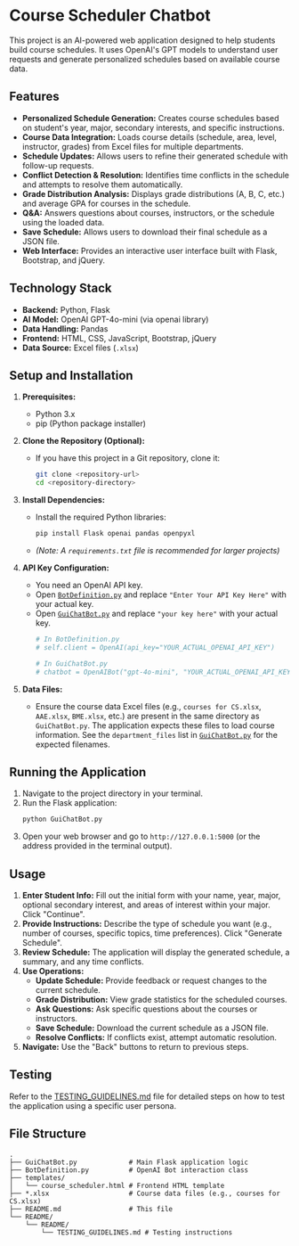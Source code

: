 # Course Scheduler Chatbot

This project is an AI-powered web application designed to help students build course schedules. It uses OpenAI's GPT models to understand user requests and generate personalized schedules based on available course data.

## Features

*   **Personalized Schedule Generation:** Creates course schedules based on student's year, major, secondary interests, and specific instructions.
*   **Course Data Integration:** Loads course details (schedule, area, level, instructor, grades) from Excel files for multiple departments.
*   **Schedule Updates:** Allows users to refine their generated schedule with follow-up requests.
*   **Conflict Detection & Resolution:** Identifies time conflicts in the schedule and attempts to resolve them automatically.
*   **Grade Distribution Analysis:** Displays grade distributions (A, B, C, etc.) and average GPA for courses in the schedule.
*   **Q&A:** Answers questions about courses, instructors, or the schedule using the loaded data.
*   **Save Schedule:** Allows users to download their final schedule as a JSON file.
*   **Web Interface:** Provides an interactive user interface built with Flask, Bootstrap, and jQuery.

## Technology Stack

*   **Backend:** Python, Flask
*   **AI Model:** OpenAI GPT-4o-mini (via openai library)
*   **Data Handling:** Pandas
*   **Frontend:** HTML, CSS, JavaScript, Bootstrap, jQuery
*   **Data Source:** Excel files (`.xlsx`)

## Setup and Installation

1.  **Prerequisites:**
    *   Python 3.x
    *   pip (Python package installer)

2.  **Clone the Repository (Optional):**
    *   If you have this project in a Git repository, clone it:
        ```bash
        git clone <repository-url>
        cd <repository-directory>
        ```

3.  **Install Dependencies:**
    *   Install the required Python libraries:
        ```bash
        pip install Flask openai pandas openpyxl
        ```
    *   *(Note: A `requirements.txt` file is recommended for larger projects)*

4.  **API Key Configuration:**
    *   You need an OpenAI API key.
    *   Open [`BotDefinition.py`](c:\Users\yunhu\Downloads\templates\BotDefinition.py) and replace `"Enter Your API Key Here"` with your actual key.
    *   Open [`GuiChatBot.py`](c:\Users\yunhu\Downloads\templates\GuiChatBot.py) and replace `"your key here"` with your actual key.
        ```python
        # In BotDefinition.py
        # self.client = OpenAI(api_key="YOUR_ACTUAL_OPENAI_API_KEY")

        # In GuiChatBot.py
        # chatbot = OpenAIBot("gpt-4o-mini", "YOUR_ACTUAL_OPENAI_API_KEY")
        ```

5.  **Data Files:**
    *   Ensure the course data Excel files (e.g., `courses for CS.xlsx`, `AAE.xlsx`, `BME.xlsx`, etc.) are present in the same directory as `GuiChatBot.py`. The application expects these files to load course information. See the `department_files` list in [`GuiChatBot.py`](c:\Users\yunhu\Downloads\templates\GuiChatBot.py) for the expected filenames.

## Running the Application

1.  Navigate to the project directory in your terminal.
2.  Run the Flask application:
    ```bash
    python GuiChatBot.py
    ```
3.  Open your web browser and go to `http://127.0.0.1:5000` (or the address provided in the terminal output).

## Usage

1.  **Enter Student Info:** Fill out the initial form with your name, year, major, optional secondary interest, and areas of interest within your major. Click "Continue".
2.  **Provide Instructions:** Describe the type of schedule you want (e.g., number of courses, specific topics, time preferences). Click "Generate Schedule".
3.  **Review Schedule:** The application will display the generated schedule, a summary, and any time conflicts.
4.  **Use Operations:**
    *   **Update Schedule:** Provide feedback or request changes to the current schedule.
    *   **Grade Distribution:** View grade statistics for the scheduled courses.
    *   **Ask Questions:** Ask specific questions about the courses or instructors.
    *   **Save Schedule:** Download the current schedule as a JSON file.
    *   **Resolve Conflicts:** If conflicts exist, attempt automatic resolution.
5.  **Navigate:** Use the "Back" buttons to return to previous steps.

## Testing

Refer to the [TESTING_GUIDELINES.md](c:\Users\yunhu\Downloads\README\README\TESTING_GUIDELINES.md) file for detailed steps on how to test the application using a specific user persona.

## File Structure

```
.
├── GuiChatBot.py             # Main Flask application logic
├── BotDefinition.py          # OpenAI Bot interaction class
├── templates/
│   └── course_scheduler.html # Frontend HTML template
├── *.xlsx                    # Course data files (e.g., courses for CS.xlsx)
├── README.md                 # This file
└── README/
    └── README/
        └── TESTING_GUIDELINES.md # Testing instructions
```
